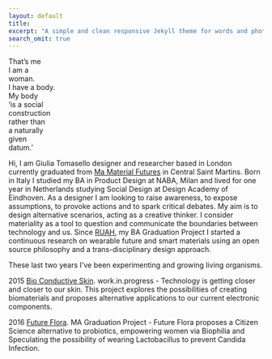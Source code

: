 ```yaml
---
layout: default
title: 
excerpt: "A simple and clean responsive Jekyll theme for words and photos."
search_omit: true
---
```

That’s me  
I am a  
woman.  
I have a body.  
My body  
‘is a social  
construction  
rather than  
a naturally  
given  
datum.’  

Hi, I am Giulia Tomasello designer and researcher based in London 
currently graduated from [Ma Material Futures](http://www.mamaterialfutures.tumblr.com/) in Central Saint Martins.
Born in Italy I studied my BA in Product Design at NABA, Milan
and lived for one year in Netherlands 
studying Social Design at Design Academy of Eindhoven.
As a designer I am looking to raise awareness, to expose assumptions, 
to provoke actions and to spark critical debates. 
My aim is to design alternative scenarios, acting as a creative thinker. 
I consider materiality as a tool to question and communicate the boundaries 
between technology and us. 
Since [RUAH](http://blog.arduino.cc/2013/04/27/an-interactive-corset-teaching-you-how-to-breath/), my BA Graduation Project I started a continuous research on wearable future and smart materials using an open source philosophy and a trans-disciplinary design approach.

These last two years I've been experimenting and growing living organisms.

2015 [Bio Conductive Skin](http://cargocollective.com/bioconductiveskin).
work.in.progress - Technology is getting closer and closer to our skin. This project explores the possibilities of creating biomaterials and proposes alternative applications to our current electronic components.

2016 [Future Flora](http://cargocollective.com/futureflora).
MA Graduation Project - Future Flora proposes a Citizen Science alternative to probiotics, empowering women via Biophilia and Speculating the possibility of wearing Lactobacillus to prevent Candida Infection.





